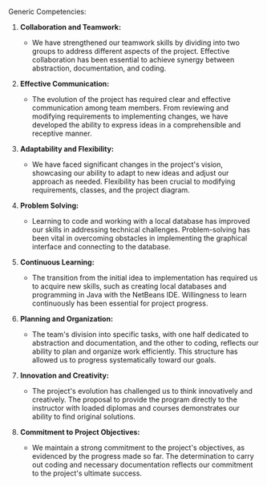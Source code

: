 Generic Competencies:

1. **Collaboration and Teamwork:**
   - We have strengthened our teamwork skills by dividing into two groups to address different aspects of the project. Effective collaboration has been essential to achieve synergy between abstraction, documentation, and coding.

2. **Effective Communication:**
   - The evolution of the project has required clear and effective communication among team members. From reviewing and modifying requirements to implementing changes, we have developed the ability to express ideas in a comprehensible and receptive manner.

3. **Adaptability and Flexibility:**
   - We have faced significant changes in the project's vision, showcasing our ability to adapt to new ideas and adjust our approach as needed. Flexibility has been crucial to modifying requirements, classes, and the project diagram.

4. **Problem Solving:**
   - Learning to code and working with a local database has improved our skills in addressing technical challenges. Problem-solving has been vital in overcoming obstacles in implementing the graphical interface and connecting to the database.

5. **Continuous Learning:**
   - The transition from the initial idea to implementation has required us to acquire new skills, such as creating local databases and programming in Java with the NetBeans IDE. Willingness to learn continuously has been essential for project progress.

6. **Planning and Organization:**
   - The team's division into specific tasks, with one half dedicated to abstraction and documentation, and the other to coding, reflects our ability to plan and organize work efficiently. This structure has allowed us to progress systematically toward our goals.

7. **Innovation and Creativity:**
   - The project's evolution has challenged us to think innovatively and creatively. The proposal to provide the program directly to the instructor with loaded diplomas and courses demonstrates our ability to find original solutions.

8. **Commitment to Project Objectives:**
   - We maintain a strong commitment to the project's objectives, as evidenced by the progress made so far. The determination to carry out coding and necessary documentation reflects our commitment to the project's ultimate success.

